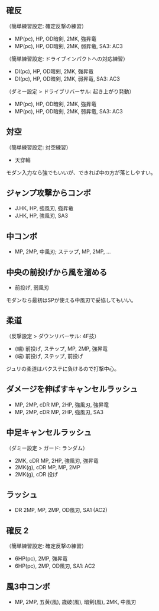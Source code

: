 ## 確反

（簡単練習設定: 確定反撃の練習）

- MP(pc), HP, OD暗剣, 2MK, 強昇竜
- MP(pc), HP, OD暗剣, 2MK, 弱昇竜, SA3: AC3

（簡単練習設定: ドライブインパクトへの対応練習）

- DI(pc), HP, OD暗剣, 2MK, 強昇竜
- DI(pc), HP, OD暗剣, 2MK, 弱昇竜, SA3: AC3

（ダミー設定 > ドライブリバーサル: 起き上がり発動）

- MP(pc), HP, OD暗剣, 2MK, 強昇竜
- MP(pc), HP, OD暗剣, 2MK, 弱昇竜, SA3: AC3

## 対空

（簡単練習設定: 対空練習）

- 天穿輪

モダン入力なら強でもいいが、できれば中の方が落としやすい。

## ジャンプ攻撃からコンボ

- J.HK, HP, 強風刃, 強昇竜
- J.HK, HP, 強風刃, SA3

## 中コンボ

- MP, 2MP, 中風刃; ステップ, MP, 2MP, ...

## 中央の前投げから風を溜める

- 前投げ, 弱風刃

モダンなら最初はSPが使える中風刃で妥協してもいい。

## 柔道

（反撃設定 > ダウンリバーサル: 4F技）

- (端) 前投げ, ステップ, MP, 2MP, 強昇竜
- (端) 前投げ, ステップ, 前投げ

ジュリの柔道はバクステに負けるので打撃中心。

## ダメージを伸ばすキャンセルラッシュ

- MP, 2MP, cDR MP, 2HP, 強風刃, 強昇竜
- MP, 2MP, cDR MP, 2HP, 強風刃, SA3

## 中足キャンセルラッシュ

（ダミー設定 > ガード: ランダム）

- 2MK, cDR MP, 2HP, 強風刃, 強昇竜
- 2MK(g), cDR MP, MP, 2MP
- 2MK(g), cDR 投げ

## ラッシュ

- DR 2MP, MP, 2MP, OD風刃, SA1 (AC2)

## 確反 2

（簡単練習設定: 確定反撃の練習）

- 6HP(pc), 2MP, 強昇竜
- 6HP(pc), 2MP, OD風刃, SA1: AC2

## 風3中コンボ

- MP, 2MP, 五黄(風), 歳破(風), 暗剣(風), 2MK, 中風刃

